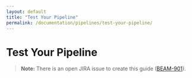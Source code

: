 ```yaml
---
layout: default
title: "Test Your Pipeline"
permalink: /documentation/pipelines/test-your-pipeline/
---
```

# Test Your Pipeline

> **Note:** There is an open JIRA issue to create this guide ([BEAM-901](https://issues.apache.org/jira/browse/BEAM-901)).